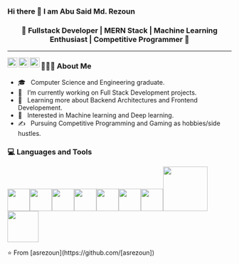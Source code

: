 ### Hi there 👋 I am Abu Said Md. Rezoun

<h3 align="center">🚀 Fullstack Developer | MERN Stack | Machine Learning Enthusiast | Competitive Programmer  🚀</h3>
<hr>
<p>
  <a href="https://www.linkedin.com/in/abu-said-md-rezoun-941798148/">
    <img align="left" alt="Felipe's LinkdeIn" width="22px" src="https://cdn.jsdelivr.net/npm/simple-icons@3.5.0/icons/linkedin.svg" />
  </a>
  <a href="mailto:abusaid.rezoun@gmail.com">
    <img align="left" alt="GMail" width="22px" src="https://cdn.jsdelivr.net/npm/simple-icons@3.5.0/icons/gmail.svg" />
  </a>
  <a href="https://codeforces.com/profile/Rezwan_Saeed">
    <img align="left" alt="Codeforces Profile" width="22px" src="https://cdn.jsdelivr.net/npm/simple-icons@3.5.0/icons/codeforces.svg" />
  </a>
</p>

<div>
<div align="left"> 
  <h3> 👨🏻‍💻 About Me </h3>

  
  - 🎓 &nbsp; Computer Science and Engineering graduate.
  - 💼 &nbsp; I’m currently working on Full Stack Development projects.
  - 🌱 &nbsp; Learning more about Backend Architectures and Frontend Developement.
  - 🤔 &nbsp; Interested in Machine learning and Deep learning.
  - ✍️ &nbsp; Pursuing Competitive Programming and Gaming as hobbies/side hustles.  
</div> 
</div>
<div>
  <h3> 💻 Languages and Tools </h3>
  <p>
<img src="https://media.giphy.com/media/3rCcV6sC1o2GY/giphy.gif" width="50"><img src="https://media3.giphy.com/media/ln7z2eWriiQAllfVcn/200w.webp" width="50"><img src="https://i.giphy.com/media/LMt9638dO8dftAjtco/200.webp"   width="50"><img src="https://i.giphy.com/media/eNAsjO55tPbgaor7ma/200w.webp" width="50"><img src="https://i.giphy.com/media/IdyAQJVN2kVPNUrojM/200.webp" width="50"><img src="https://media3.giphy.com/media/kdFc8fubgS31b8DsVu/giphy.webp" width="50"><img src="https://media.giphy.com/media/SU2ic3wTfuC6JhD1lA/giphy.gif" width="50"><img src="https://media.giphy.com/media/kH1DBkPNyZPOk0BxrM/giphy.gif" width="100"><img src="https://media.giphy.com/media/SsCYf6DRFJrOpP0IoM/giphy.gif" width="70">
  <p>
</div> 
⭐️ From [asrezoun](https://github.com/[asrezoun])
